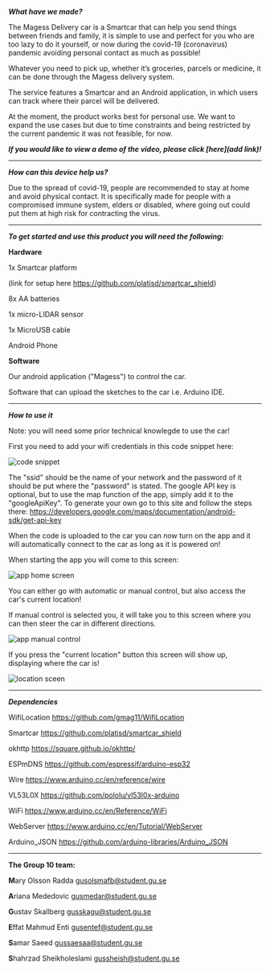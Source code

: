 **_What have we made?_**

The Magess Delivery car is a Smartcar that can help you send things between friends and family, it is simple to use and perfect for you who are too lazy to do it yourself, or now during the covid-19 (coronavirus) pandemic avoiding personal contact as much as possible! 

Whatever you need to pick up, whether it’s groceries, parcels or medicine, it can be done through the Magess delivery system.

The service features a Smartcar and an Android application, in which users can track where their parcel will be delivered.

At the moment, the product works best for personal use. We want to expand the use cases but due to time constraints and being restricted by the current pandemic it was not feasible, for now.

**_If you would like to view a demo of the video, please click [here](add link)!_**

***

**_How can this device help us?_**

Due to the spread of covid-19, people are recommended to stay at home and avoid physical contact. It is specifically made for people with a compromised immune system, elders or disabled, where going out could put them at high risk for contracting the virus.

***
**_To get started and use this product you will need the following:_**


**Hardware**

1x Smartcar platform

(link for setup here https://github.com/platisd/smartcar_shield)

8x AA batteries

1x micro-LIDAR sensor

1x MicroUSB cable

Android Phone

**Software**

Our android application ("Magess") to control the car.

Software that can upload the sketches to the car i.e. Arduino IDE.

***
**_How to use it_**

Note: you will need some prior technical knowlegde to use the car!

First you need to add your wifi credentials in this code snippet here:

![code snippet](https://cdn.discordapp.com/attachments/712637138469912576/715561574172983377/Screenshot_from_2020-05-25_11-10-59.png)

The "ssid" should be the name of your network and the password of it should be put where the "password" is stated.
The google API key is optional, but to use the map function of the app, simply add it to the "googleApiKey".
To generate your own go to this site and follow the steps there: https://developers.google.com/maps/documentation/android-sdk/get-api-key

When the code is uploaded to the car you can now turn on the app and it will automatically connect to the car as long as it is powered on!

When starting the app you will come to this screen:


![app home screen](https://media.discordapp.net/attachments/701790165643034734/715542183482097684/startscreen.jpg?width=471&height=668)

You can either go with automatic or manual control, but also access the car's current location!

If manual control is selected you, it will take you to this screen where you can then steer the car in different directions.


![app manual control](https://media.discordapp.net/attachments/701790165643034734/715542163596771398/manualcontrol.jpg?width=321&height=668)

If you press the "current location" button this screen will show up, displaying where the car is!


![location sceen](https://media.discordapp.net/attachments/691759757404536834/715928952165761044/Skarmavbild_2020-05-29_kl._16.05.56.png?width=463&height=668)

***

**_Dependencies_**

WifiLocation https://github.com/gmag11/WifiLocation

Smartcar https://github.com/platisd/smartcar_shield

okhttp https://square.github.io/okhttp/

ESPmDNS https://github.com/espressif/arduino-esp32

Wire https://www.arduino.cc/en/reference/wire

VL53L0X https://github.com/pololu/vl53l0x-arduino

WiFi https://www.arduino.cc/en/Reference/WiFi

WebServer https://www.arduino.cc/en/Tutorial/WebServer

Arduino_JSON https://github.com/arduino-libraries/Arduino_JSON



***


**The Group 10 team:**

**M**ary Olsson Radda                     gusolsmafb@student.gu.se

**A**riana Mededovic                      gusmedar@student.gu.se

**G**ustav Skallberg                      gusskagu@student.gu.se

**E**ffat Mahmud Enti                     gusentef@student.gu.se

**S**amar Saeed                           gussaesaa@student.gu.se

**S**hahrzad Sheikholeslami               gussheish@student.gu.se 





